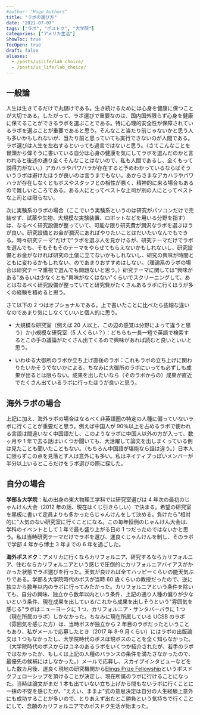 ```yaml
---
#author: "Hugo Authors"
title: "ラボの選び方"
date: "2021-07-07"
tags: ["ラボ", "ポスドク", "大学院"]
categories: ["アメリカ生活"]
ShowToc: true
TocOpen: true
draft: false
aliases:
  - /posts/uslife/lab_choice/
  - /posts/us_life/lab_choice/
---
```


## 一般論

人生は生きてるだけで丸儲けである。生き続けるためには心身を健康に保つことが大切である。したがって、ラボ選びで重要なのは、国内国外限らず心身を健康に保てることができるラボを選ぶことである。特に心理的安全性が保障されているラボを選ぶことが重要であると思う。そんなこと当たり前じゃないかと思う人も多いかもしれないが、当たり前と思っていても実行できないのが人間である。ラボ選びは人生を左右するといっても過言ではないと思う。（さてこんなことを冒頭から偉そうに書いている自分は心身の健康を気にしてラボを選んだのかと言われると後述の通り全くそんなことはないので、私も人間であるし、全くもって説得力がない。）アカハラやパワハラが存在すると予めわかっているならばそういうラボは避けたほうが良いのは言うまでもない。あからさまなアカハラやパワハラが存在しなくともボスやスタッフとの相性が悪く、精神的に来る場合もあるので難しいところである。ある人にとってベストな上司が別の人にとってベストな上司とは限らない。

次に実験系のラボの場合（ここでいう実験系というのは研究がパソコンだけで完結せず、試薬や生物、大規模な実験装置、ロボットなどを用いる分野を指す）は、なるべく研究設備が整っていて、可能な限り研究費が潤沢なラボを選ぶほうが良い。研究設備とお金が潤沢にあればやりたいことはだいたいなんでもできる。時々研究テーマ"だけで"ラボを選ぶ人を見かけるが、研究テーマだけでラボを選んでも、そもそもそのテーマをやらせてもらえないかもしれないし、研究設備とお金がなければ研究の土俵に立てないかもしれないし、研究の興味が時間とともに変わるかもしれない、のであまりおすすめはしない。（理論系のラボの場合は研究テーマ重視で選んでも問題ないと思う。）研究テーマに関しては"興味がある"あるいは少なくとも"興味がなくはない"くらいでスクリーニングして、あとはなるべく研究設備が整っていてと研究費がたくさんあるラボに行くほうが多くの経験を積めると思う。

さて以下の 2 つはオプショナルである。上で書いたことに比べたら些細な違いなのであまり気にしなくていいと個人的に思う。

- 大規模な研究室（例えば 20 人以上、この辺の感覚は分野によって違うと思う）か小規模な研究室（5 人くらい？）：どちらも一長一短で英語で検索するとこの手の議論がたくさん出てくるので興味があれば読むと良いといいと思う。

- いわゆる大御所のラボか立ち上げ直後のラボ：これもラボの立ち上げに関わりたいかそうでないかによる。ちなみに大御所のラボにいっても必ずしも成果が出るとは限らない。成果を出したいなら（そのラボからの）成果が直近でたくさん出ているラボに行ったほうが良いと思う。

## 海外ラボの場合

上記に加え、海外ラボの場合はなるべく非英語圏の特定の人種に偏っていないラボに行くことが重要だと思う。例えば中国人が 90％以上を占めるラボで使われる言語は間違いなく中国語だし、このようなラボに中国人以外の方が入って、数ヶ月や 1 年で去る話はいくつか聞いても、大活躍して論文を出しまくっている例は見たことも聞いたこともない。（もちろん中国語が堪能なら話は違う。）日本人に限らずこの点を見落とす人は意外にも多い。私はネイティブっぽいメンバーが半分以上いるところだけをラボ選びの際に探した。

## 自分の場合

**学部＆大学院**：私の出身の東大物理工学科では研究室選びは 4 年次の最初のじゃんけん大会（2012 年の話、現在はくじ引きらしい）で決まる。希望の研究室を黒板に書いて定員よりも多かったらじゃんけんをして決める。負けたら"相対的に"人気のない研究室に行くことになる。この毎年恒例のじゃんけん大会は、学科のイベントとして１年で最も盛り上がる日の 1 つだったのではないかと思う。私は当時研究テーマだけでラボを選び、運良くじゃんけんを制し、そのラボで学部 4 年から博士 3 年までの 6 年を過ごした。

**海外ポスドク**：アメリカに行くならカリフォルニア、研究するならカリフォルニア、住むならカリフォルニアという感じで圧倒的にカリフォルニアバイアスがかかった状態でラボ選びを行った。天気が良ければ全てハッピーくらいの能天気ぶりである。学部＆大学院時代のボスが当時 60 歳くらいの教授だったので、逆に独立から数年以内のラボに行ってみたかった。カリフォルニアという条件を除いても、自分の興味、独立から数年以内という条件、上記の通り人種の偏りが少ないという条件、現在成果を出している/これから成果を出しそうという"雰囲気を感じる"ラボはニューヨークに 1 つ、カリフォルニア・サンタバーバラに 1 つ（現在所属のラボ）しかなかった。ちなみに現在所属している UCSB のラボ（雰囲気を感じた方）は、当時ボスが独立から 2 年目のラボだったということもあり、私がメールで応募したとき（2017 年 8-9 月くらい）にはラボの出版論文は 1 つもなかったし、大学院時代のボスは現ボスのことを全く知らなかった。（大学院時代のボスからはコネのあるラボをいくつか紹介されたが、若手のラボではなかったか、もしくは上記の人種のバランスの条件を満たさなかったので、最優先の候補にはしなかった。）メールで応募し、スカイプインタビューなどをした数カ月後、運良く現地の研究機関から[Elings Prize Fellowship](https://www.cnsi.ucsb.edu/resources/funding/elings-prize)というポスドクフェローシップを頂けることが決定し、現在所属のラボに行けることになった。当時は論文がまだ 1 本も出ていない立ち上げから間もないラボに行くことに一抹の不安を感じたが、"ええい、ままよ"式の意思決定は自分の人生経験上意外にも成功することが多いので、とりあえず出たとこ勝負という気持ちで行くことにして、念願のカリフォルニアでのポスドク生活が始まった。
